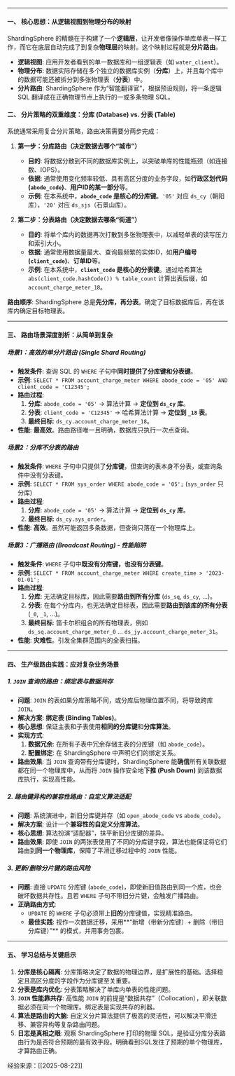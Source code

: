 
---
#### **一、 核心思想：从逻辑视图到物理分布的映射**

ShardingSphere 的精髓在于构建了一个**逻辑层**，让开发者像操作单库单表一样工作，而它在底层自动完成了到复杂**物理层**的映射。这个映射过程就是**分片路由**。

-   **逻辑视图**: 应用开发者看到的单一数据库和一组逻辑表（如 `water_client`）。
-   **物理分布**: 数据实际存储在多个独立的数据库实例（**分库**）上，并且每个库中的数据可能还被拆分到多张物理表（**分表**）中。
-   **分片路由**: ShardingSphere 作为“智能翻译官”，根据预设规则，将一条逻辑 SQL 翻译成在正确物理节点上执行的一或多条物理 SQL。


#### **二、 分片策略的双重维度：分库 (Database) vs. 分表 (Table)**

系统通常采用复合分片策略，路由决策需要分两步完成：

1.  **第一步：分库路由（决定数据去哪个“城市”）**
    -   **目的**: 将数据分散到不同的数据库实例上，以突破单库的性能瓶颈（如连接数、IOPS）。
    -   **依据**: 通常使用变化频率较低、具有高区分度的业务字段，如**行政区划代码 (`abode_code`)**、**用户ID的某一部分**等。
    -   **示例**: 在本系统中，**`abode_code` 是核心的分库键**。`'05'` 对应 `ds_cy`（朝阳库），`'20'` 对应 `ds_sjs`（石景山库）。

2.  **第二步：分表路由（决定数据去哪条“街道”）**
    -   **目的**: 将单个库内的数据再次打散到多张物理表中，以减轻单表的读写压力和索引大小。
    -   **依据**: 通常使用数据量最大、查询最频繁的实体ID，如**用户编号 (`client_code`)**、**订单ID**等。
    -   **示例**: 在本系统中，**`client_code` 是核心的分表键**。通过哈希算法 `abs(client_code.hashCode()) % table_count` 计算出表后缀，如 `account_charge_meter_18`。

**路由顺序**: ShardingSphere 总是**先分库，再分表**。确定了目标数据库后，再在该库内确定目标物理表。

---

#### **三、 路由场景深度剖析：从简单到复杂**

##### **场景1：高效的单分片路由 (Single Shard Routing)**

-   **触发条件**: 查询 SQL 的 `WHERE` 子句中**同时提供了分库键和分表键**。
-   **示例**: `SELECT * FROM account_charge_meter WHERE abode_code = '05' AND client_code = 'C12345';`
-   **路由过程**:
    1.  **分库**: `abode_code = '05'` -> 算法计算 -> **定位到 `ds_cy` 库**。
    2.  **分表**: `client_code = 'C12345'` -> 哈希算法计算 -> **定位到 `_18` 表**。
    3.  **最终目标**: `ds_cy.account_charge_meter_18`。
-   **性能**: **最高效**。路由路径唯一且明确，数据库只执行一次点查询。

##### **场景2：分库不分表的路由**

-   **触发条件**: `WHERE` 子句中只提供了**分库键**，但查询的表本身不分表，或查询条件中没有分表键。
-   **示例**: `SELECT * FROM sys_order WHERE abode_code = '05';` (`sys_order` 只分库)
-   **路由过程**:
    1.  **分库**: `abode_code = '05'` -> 算法计算 -> **定位到 `ds_cy` 库**。
    2.  **最终目标**: `ds_cy.sys_order`。
-   **性能**: **高效**。虽然可能返回多条数据，但查询只落在一个物理库上。

##### **场景3：广播路由 (Broadcast Routing) - 性能陷阱**

-   **触发条件**: `WHERE` 子句中**既没有分库键，也没有分表键**。
-   **示例**: `SELECT * FROM account_charge_meter WHERE create_time > '2023-01-01';`
-   **路由过程**:
    1.  **分库**: 无法确定目标库，因此需要**路由到所有分库** (`ds_sq`, `ds_cy`, ...)。
    2.  **分表**: 在每个分库内，也无法确定目标表，因此需要**路由到该库的所有分表** (`_0`, `_1`, ...)。
    3.  **最终目标**: 笛卡尔积组合的所有物理表，例如 `ds_sq.account_charge_meter_0` ... `ds_jy.account_charge_meter_31`。
-   **性能**: **灾难性**。引发全集群范围内的全表扫描。

---

#### **四、 生产级路由实践：应对复杂业务场景**

##### **1. `JOIN` 查询的路由：绑定表与数据共存**

-   **问题**: `JOIN` 的表如果分库策略不同，或分库后物理位置不同，将导致跨库 `JOIN`。
-   **解决方案**: **绑定表 (Binding Tables)**。
-   **核心思想**: 保证主表和子表使用**相同的分库键**和**分库算法**。
-   **实现方式**:
    1.  **数据冗余**: 在所有子表中冗余存储主表的分库键（如 `abode_code`）。
    2.  **配置绑定**: 在 ShardingSphere 中声明它们的绑定关系。
-   **路由效果**: 当 `JOIN` 查询带有分库键时，ShardingSphere 能**确信**所有关联数据都在同一个物理库中，从而将 `JOIN` 操作安全地**下推 (Push Down)** 到该数据库执行，实现高性能。

##### **2. 路由键异构的兼容性路由：自定义算法适配**

-   **问题**: 系统演进中，新旧分库键并存（如 `open_abode_code` vs `abode_code`）。
-   **解决方案**: 设计一个**兼容性的自定义分库算法**。
-   **核心思想**: 算法扮演“适配器”，抹平新旧分库键的差异。
-   **路由效果**: 即使 `JOIN` 的两张表使用了不同的分库键字段，算法也能保证将它们路由到**同一个物理库**，保障了平滑迁移过程中的 `JOIN` 性能。

##### **3. 更新/删除分片键的路由风险**

-   **问题**: 直接 `UPDATE` 分库键 (`abode_code`)，即使新旧值路由到同一个库，也会破坏数据共存性。且若 `WHERE` 子句不带旧分片键，会触发广播路由。
-   **正确路由方式**:
    -   `UPDATE` 的 `WHERE` 子句必须带上**旧的**分库键值，实现精准路由。
    -   **最佳实践**: 视作一次数据迁移，采用**“新增（带新分库键）+ 删除（带旧分库键）”** 的模式，并用事务包裹。

---

#### **五、 学习总结与关键启示**

1.  **分库是核心隔离**: 分库策略决定了数据的物理边界，是扩展性的基础。选择稳定且高区分度的字段作为分库键至关重要。
2.  **分表是库内优化**: 分表策略解决了单库内单表的性能问题。
3.  **`JOIN` 性能靠共存**: 高性能 `JOIN` 的前提是“数据共存”（Collocation），即关联数据必须在同一个物理库。绑定表是实现共存的利器。
4.  **算法是路由的大脑**: 自定义分片算法提供了极高的灵活性，可以解决平滑迁移、兼容异构等复杂路由问题。
5.  **日志是真相之眼**: 观察 ShardingSphere 打印的物理 SQL，是验证分库分表路由行为是否符合预期的最有效手段。明确看到SQL发往了预期的单个物理库，才算路由正确。

经验来源：[[2025-08-22]]